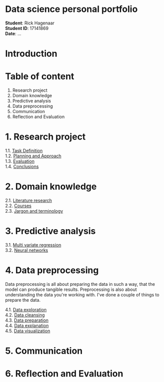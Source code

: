 <h1>Data science personal portfolio</h1>

**Student**: Rick Hagenaar<br/>
**Student ID**: 17141869<br/>
**Date**: ...<br/>

<h1>Introduction</h1>

<h1>Table of content</h1>

1. Research project
2. Domain knowledge
3. Predictive analysis
4. Data preprocessing
5. Communication
6. Reflection and Evaluation


<h1>1. Research project</h1>

1.1. [Task Definition](https://github.com/Rikku77/datascience/blob/master/portfolio/research_project/task_definition.md)</br>
1.2. [Planning and Approach](https://github.com/Rikku77/datascience/blob/master/portfolio/research_project/planning.md)</br>
1.3. [Evaluation](https://github.com/Rikku77/datascience/blob/master/portfolio/research_project/evaluation.md)</br>
1.4. [Conclusions](https://github.com/Rikku77/datascience/blob/master/portfolio/research_project/conclusions.md)</br>

<h1>2. Domain knowledge</h1>

2.1. [Literature research](https://github.com/Rikku77/datascience/blob/master/portfolio/domain_knowledge/literature_research.md)</br>
2.2. [Courses](https://github.com/Rikku77/datascience/blob/master/portfolio/domain_knowledge/courses.md)</br>
2.3. [Jargon and terminology](https://github.com/Rikku77/datascience/blob/master/portfolio/domain_knowledge/jargon_and_terminology.md)</br>

<h1>3. Predictive analysis</h1>

3.1. [Multi variate regression](https://github.com/Rikku77/datascience/blob/master/portfolio/predictive_analysis/multivariate_lineair_regression.md)</br>
3.2. [Neural networks](https://github.com/Rikku77/datascience/blob/master/portfolio/predictive_analysis/neural_networks.md)</br>

<h1>4. Data preprocessing</h1>

Data preprocessing is all about preparing the data in such a way, that the model can produce tangible results. Preprocessing is also about understanding the data you're working with. I've done a couple of things to prepare the data.

4.1. [Data exploration](https://github.com/Rikku77/datascience/blob/master/portfolio/data_preprocessing/data_exploration.md)</br>
4.2. [Data cleansing](https://github.com/Rikku77/datascience/blob/master/portfolio/data_preprocessing/data_cleansing.md)</br>
4.3. [Data preparation](https://github.com/Rikku77/datascience/blob/master/portfolio/data_preprocessing/data_preparation.md)</br>
4.4. [Data explanation](https://github.com/Rikku77/datascience/blob/master/portfolio/data_preprocessing/data_explanation.md)</br>
4.5. [Data visualization](https://github.com/Rikku77/datascience/blob/master/portfolio/data_preprocessing/data_visualization.md)</br>

<h1>5. Communication</h1>


<h1>6. Reflection and Evaluation</h1>

